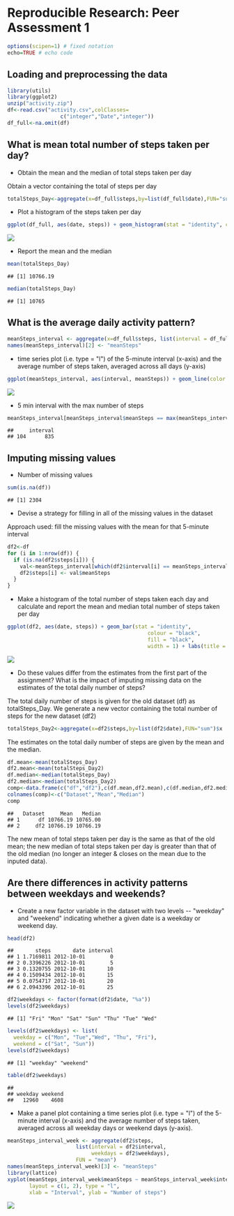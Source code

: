 # Reproducible Research: Peer Assessment 1


```r
options(scipen=1) # fixed notation 
echo=TRUE # echo code
```



## Loading and preprocessing the data

```r
library(utils)
library(ggplot2)
unzip("activity.zip")
df<-read.csv("activity.csv",colClasses=
                 c("integer","Date","integer"))
df_full<-na.omit(df)
```


## What is mean total number of steps taken per day?


* Obtain the mean and the median of total steps taken per day

Obtain a vector containing the total of steps per day

```r
totalSteps_Day<-aggregate(x=df_full$steps,by=list(df_full$date),FUN="sum")$x
```

* Plot a histogram of the steps taken per day

```r
ggplot(df_full, aes(date, steps)) + geom_histogram(stat = "identity", colour = "black", fill = "black", width = 1)+ labs(title = "Histogram of Total Number of Steps Taken Per Day", x = "Date", y = "Total number of steps")
```

![](PA1_template_files/figure-html/unnamed-chunk-4-1.png) 


* Report the mean and the median 

```r
mean(totalSteps_Day)
```

```
## [1] 10766.19
```

```r
median(totalSteps_Day)
```

```
## [1] 10765
```


## What is the average daily activity pattern?

```r
meanSteps_interval <- aggregate(x=df_full$steps, list(interval = df_full$interval), FUN = "mean")
names(meanSteps_interval)[2] <- "meanSteps"
```
* time series plot (i.e. type = "l") of the 5-minute interval (x-axis) and the average number of steps taken, averaged across all days (y-axis)

```r
ggplot(meanSteps_interval, aes(interval, meanSteps)) + geom_line(color = "black", size = 1) + labs(title = "Time Series Plot of the 5-minute Interval", x = "5-minute intervals", y = "Average number of steps")
```

![](PA1_template_files/figure-html/unnamed-chunk-7-1.png) 
* 5 min interval with the max number of steps

```r
meanSteps_interval[meanSteps_interval$meanSteps == max(meanSteps_interval$meanSteps), ][1]
```

```
##     interval
## 104      835
```

## Imputing missing values

* Number of missing values 

```r
sum(is.na(df))
```

```
## [1] 2304
```
* Devise a strategy for filling in all of the missing values in the dataset

Approach used: fill the missing values with the mean for that 5-minute interval

```r
df2<-df
for (i in 1:nrow(df)) {
  if (is.na(df2$steps[i])) {
    val<-meanSteps_interval[which(df2$interval[i] == meanSteps_interval$interval),]
    df2$steps[i] <- val$meanSteps
  }
}
```

* Make a histogram of the total number of steps taken each day and calculate and report the mean and median total number of steps taken per day


```r
ggplot(df2, aes(date, steps)) + geom_bar(stat = "identity",
                                             colour = "black",
                                             fill = "black",
                                             width = 1) + labs(title = "Histogram of Total Number of Steps Taken Each Day (no missing data)", x = "Date", y = "Total number of steps")
```

![](PA1_template_files/figure-html/unnamed-chunk-11-1.png) 

* Do these values differ from the estimates from the first part of the assignment? What is the impact of imputing missing data on the estimates of the total daily number of steps?

The total daily number of steps is given for the old dataset (df) as totalSteps_Day. We generate a new vector containing the total number of steps for the new dataset (df2)

```r
totalSteps_Day2<-aggregate(x=df2$steps,by=list(df2$date),FUN="sum")$x
```
The estimates on the total daily number of steps are given by the mean and the median. 

```r
df.mean<-mean(totalSteps_Day)
df2.mean<-mean(totalSteps_Day2)
df.median<-median(totalSteps_Day)
df2.median<-median(totalSteps_Day2)
comp<-data.frame(c("df","df2"),c(df.mean,df2.mean),c(df.median,df2.median))
colnames(comp)<-c("Dataset","Mean","Median")
comp
```

```
##   Dataset     Mean   Median
## 1      df 10766.19 10765.00
## 2     df2 10766.19 10766.19
```
The new mean of total steps taken per day is the same as that of the old mean; the new median of total steps taken per day is greater than that of the old median (no longer an integer & closes on the mean due to the inputed data).

## Are there differences in activity patterns between weekdays and weekends?
* Create a new factor variable in the dataset with two levels -- "weekday" and "weekend" indicating whether a given date is a weekday or weekend day.


```r
head(df2)
```

```
##       steps       date interval
## 1 1.7169811 2012-10-01        0
## 2 0.3396226 2012-10-01        5
## 3 0.1320755 2012-10-01       10
## 4 0.1509434 2012-10-01       15
## 5 0.0754717 2012-10-01       20
## 6 2.0943396 2012-10-01       25
```

```r
df2$weekdays <- factor(format(df2$date, "%a"))
levels(df2$weekdays)
```

```
## [1] "Fri" "Mon" "Sat" "Sun" "Thu" "Tue" "Wed"
```

```r
levels(df2$weekdays) <- list(
  weekday = c("Mon", "Tue","Wed", "Thu", "Fri"),
  weekend = c("Sat", "Sun"))
levels(df2$weekdays)
```

```
## [1] "weekday" "weekend"
```

```r
table(df2$weekdays)
```

```
## 
## weekday weekend 
##   12960    4608
```

* Make a panel plot containing a time series plot (i.e. type = "l") of the 5-minute interval (x-axis) and the average number of steps taken, averaged across all weekday days or weekend days (y-axis).


```r
meanSteps_interval_week <- aggregate(df2$steps, 
                      list(interval = df2$interval, 
                           weekdays = df2$weekdays),
                      FUN = "mean")
names(meanSteps_interval_week)[3] <- "meanSteps"
library(lattice)
xyplot(meanSteps_interval_week$meanSteps ~ meanSteps_interval_week$interval | meanSteps_interval_week$weekdays, 
       layout = c(1, 2), type = "l", 
       xlab = "Interval", ylab = "Number of steps")
```

![](PA1_template_files/figure-html/unnamed-chunk-15-1.png) 

